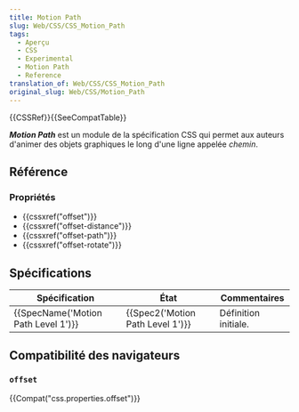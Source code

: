 ```yaml
---
title: Motion Path
slug: Web/CSS/CSS_Motion_Path
tags:
  - Aperçu
  - CSS
  - Experimental
  - Motion Path
  - Reference
translation_of: Web/CSS/CSS_Motion_Path
original_slug: Web/CSS/Motion_Path
---
```

{{CSSRef}}{{SeeCompatTable}}

**_Motion Path_** est un module de la spécification CSS qui permet aux auteurs d'animer des objets graphiques le long d'une ligne appelée _chemin_.

## Référence

### Propriétés

- {{cssxref("offset")}}
- {{cssxref("offset-distance")}}
- {{cssxref("offset-path")}}
- {{cssxref("offset-rotate")}}

## Spécifications

| Spécification                                    | État                                         | Commentaires         |
| ------------------------------------------------ | -------------------------------------------- | -------------------- |
| {{SpecName('Motion Path Level 1')}} | {{Spec2('Motion Path Level 1')}} | Définition initiale. |

## Compatibilité des navigateurs

### `offset`

{{Compat("css.properties.offset")}}
